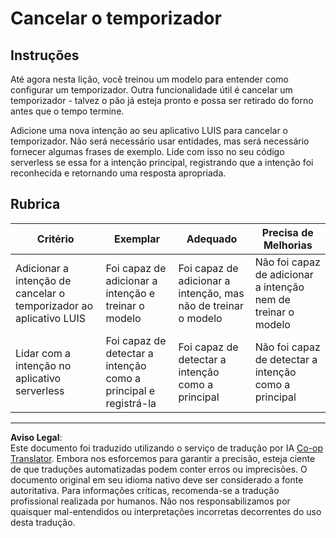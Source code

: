 <!--
CO_OP_TRANSLATOR_METADATA:
{
  "original_hash": "5a7262a0c48dfacdfe1ff91b20bf16fd",
  "translation_date": "2025-08-28T02:55:04+00:00",
  "source_file": "6-consumer/lessons/2-language-understanding/assignment.md",
  "language_code": "br"
}
-->
# Cancelar o temporizador

## Instruções

Até agora nesta lição, você treinou um modelo para entender como configurar um temporizador. Outra funcionalidade útil é cancelar um temporizador - talvez o pão já esteja pronto e possa ser retirado do forno antes que o tempo termine.

Adicione uma nova intenção ao seu aplicativo LUIS para cancelar o temporizador. Não será necessário usar entidades, mas será necessário fornecer algumas frases de exemplo. Lide com isso no seu código serverless se essa for a intenção principal, registrando que a intenção foi reconhecida e retornando uma resposta apropriada.

## Rubrica

| Critério | Exemplar | Adequado | Precisa de Melhorias |
| -------- | --------- | -------- | -------------------- |
| Adicionar a intenção de cancelar o temporizador ao aplicativo LUIS | Foi capaz de adicionar a intenção e treinar o modelo | Foi capaz de adicionar a intenção, mas não de treinar o modelo | Não foi capaz de adicionar a intenção nem de treinar o modelo |
| Lidar com a intenção no aplicativo serverless | Foi capaz de detectar a intenção como a principal e registrá-la | Foi capaz de detectar a intenção como a principal | Não foi capaz de detectar a intenção como a principal |

---

**Aviso Legal**:  
Este documento foi traduzido utilizando o serviço de tradução por IA [Co-op Translator](https://github.com/Azure/co-op-translator). Embora nos esforcemos para garantir a precisão, esteja ciente de que traduções automatizadas podem conter erros ou imprecisões. O documento original em seu idioma nativo deve ser considerado a fonte autoritativa. Para informações críticas, recomenda-se a tradução profissional realizada por humanos. Não nos responsabilizamos por quaisquer mal-entendidos ou interpretações incorretas decorrentes do uso desta tradução.